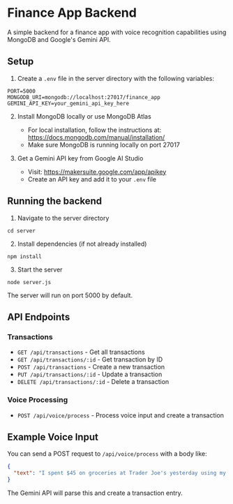 # Finance App Backend

A simple backend for a finance app with voice recognition capabilities using MongoDB and Google's Gemini API.

## Setup

1. Create a `.env` file in the server directory with the following variables:

```
PORT=5000
MONGODB_URI=mongodb://localhost:27017/finance_app
GEMINI_API_KEY=your_gemini_api_key_here
```

2. Install MongoDB locally or use MongoDB Atlas

   - For local installation, follow the instructions at: https://docs.mongodb.com/manual/installation/
   - Make sure MongoDB is running locally on port 27017

3. Get a Gemini API key from Google AI Studio
   - Visit: https://makersuite.google.com/app/apikey
   - Create an API key and add it to your `.env` file

## Running the backend

1. Navigate to the server directory

```
cd server
```

2. Install dependencies (if not already installed)

```
npm install
```

3. Start the server

```
node server.js
```

The server will run on port 5000 by default.

## API Endpoints

### Transactions

- `GET /api/transactions` - Get all transactions
- `GET /api/transactions/:id` - Get transaction by ID
- `POST /api/transactions` - Create a new transaction
- `PUT /api/transactions/:id` - Update a transaction
- `DELETE /api/transactions/:id` - Delete a transaction

### Voice Processing

- `POST /api/voice/process` - Process voice input and create a transaction

## Example Voice Input

You can send a POST request to `/api/voice/process` with a body like:

```json
{
  "text": "I spent $45 on groceries at Trader Joe's yesterday using my credit card"
}
```

The Gemini API will parse this and create a transaction entry.
